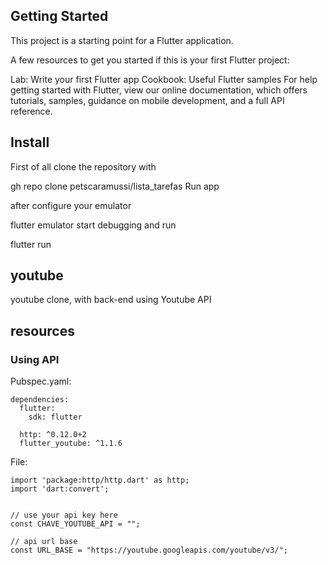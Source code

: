 ## Getting Started
This project is a starting point for a Flutter application.

A few resources to get you started if this is your first Flutter project:

Lab: Write your first Flutter app
Cookbook: Useful Flutter samples
For help getting started with Flutter, view our online documentation, which offers tutorials, samples, guidance on mobile development, and a full API reference.

## Install
First of all clone the repository with

gh repo clone petscaramussi/lista_tarefas
Run app

after configure your emulator

flutter emulator
start debugging and run

flutter run

## youtube
 youtube clone, with back-end using Youtube API
 
 
## resources

### Using API

Pubspec.yaml:

```
dependencies:
  flutter:
    sdk: flutter

  http: ^0.12.0+2
  flutter_youtube: ^1.1.6
```

File:

```
import 'package:http/http.dart' as http;
import 'dart:convert';


// use your api key here
const CHAVE_YOUTUBE_API = "";

// api url base
const URL_BASE = "https://youtube.googleapis.com/youtube/v3/";
```
